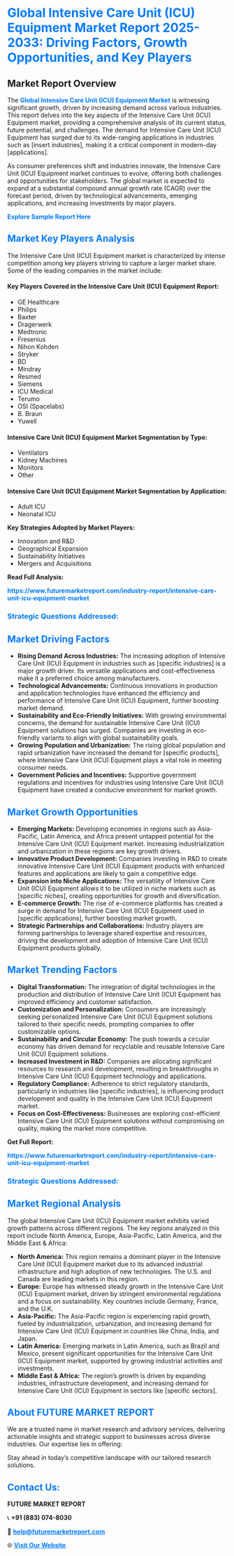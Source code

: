 <h1 style="color: #007BFF;">Global Intensive Care Unit (ICU) Equipment Market Report 2025-2033: Driving Factors, Growth Opportunities, and Key Players</h1>

<section id="overview">
<h2>Market Report Overview</h2>
<p>The <a href="https://www.futuremarketreport.com/industry-report/intensive-care-unit-icu-equipment-market" style="color: #007BFF; text-decoration: none;"><strong>Global Intensive Care Unit (ICU) Equipment Market</strong></a> is witnessing significant growth, driven by increasing demand across various industries. This report delves into the key aspects of the Intensive Care Unit (ICU) Equipment market, providing a comprehensive analysis of its current status, future potential, and challenges. The demand for Intensive Care Unit (ICU) Equipment has surged due to its wide-ranging applications in industries such as [insert industries], making it a critical component in modern-day [applications].</p>
<p>As consumer preferences shift and industries innovate, the Intensive Care Unit (ICU) Equipment market continues to evolve, offering both challenges and opportunities for stakeholders. The global market is expected to expand at a substantial compound annual growth rate (CAGR) over the forecast period, driven by technological advancements, emerging applications, and increasing investments by major players.</p>
</section>

<section id="overview">
<p><a href="https://www.futuremarketreport.com/request-sample/reportId=28496" style="color: #007BFF; text-decoration: none;"><strong>Explore Sample Report Here</strong></a></p>
</section>

<section id="key-players">
<h2 style="color: #007BFF;">Market Key Players Analysis</h2>
<p>The Intensive Care Unit (ICU) Equipment market is characterized by intense competition among key players striving to capture a larger market share. Some of the leading companies in the market include:</p>
<h4>Key Players Covered in the Intensive Care Unit (ICU) Equipment Report:</h4>
<ul><li>GE Healthcare</li><li>Philips</li><li>Baxter</li><li>Dragerwerk</li><li>Medtronic</li><li>Fresenius</li><li>Nihon Kohden</li><li>Stryker</li><li>BD</li><li>Mindray</li><li>Resmed</li><li>Siemens</li><li>ICU Medical</li><li>Terumo</li><li>OSI (Spacelabs)</li><li>B. Braun</li><li>Yuwell</li></ul>
<h4>Intensive Care Unit (ICU) Equipment Market Segmentation by Type:</h4>
<ul><li>Ventilators</li><li>Kidney Machines</li><li>Monitors</li><li>Other</li></ul>

<h4>Intensive Care Unit (ICU) Equipment Market Segmentation by Application:</h4>
<ul><li>Adult ICU</li><li>Neonatal ICU</li></ul>
<p><strong>Key Strategies Adopted by Market Players:</strong></p>
<ul>
<li>Innovation and R&D</li>
<li>Geographical Expansion</li>
<li>Sustainability Initiatives</li>
<li>Mergers and Acquisitions</li>
</ul>
</section>

<section>
<p><strong>Read Full Analysis: </strong></p><a href="https://www.futuremarketreport.com/industry-report/intensive-care-unit-icu-equipment-market" style="color: #007BFF; text-decoration: none;"><strong>https://www.futuremarketreport.com/industry-report/intensive-care-unit-icu-equipment-market</strong></a>
<h3 style="color: #007BFF;">Strategic Questions Addressed:</h3>
</section>

<section id="driving-factors">
<h2 style="color: #007BFF;">Market Driving Factors</h2>
<ul>
<li><strong>Rising Demand Across Industries:</strong> The increasing adoption of Intensive Care Unit (ICU) Equipment in industries such as [specific industries] is a major growth driver. Its versatile applications and cost-effectiveness make it a preferred choice among manufacturers.</li>
<li><strong>Technological Advancements:</strong> Continuous innovations in production and application technologies have enhanced the efficiency and performance of Intensive Care Unit (ICU) Equipment, further boosting market demand.</li>
<li><strong>Sustainability and Eco-Friendly Initiatives:</strong> With growing environmental concerns, the demand for sustainable Intensive Care Unit (ICU) Equipment solutions has surged. Companies are investing in eco-friendly variants to align with global sustainability goals.</li>
<li><strong>Growing Population and Urbanization:</strong> The rising global population and rapid urbanization have increased the demand for [specific products], where Intensive Care Unit (ICU) Equipment plays a vital role in meeting consumer needs.</li>
<li><strong>Government Policies and Incentives:</strong> Supportive government regulations and incentives for industries using Intensive Care Unit (ICU) Equipment have created a conducive environment for market growth.</li>
</ul>
</section>

<section id="growth-opportunities">
<h2 style="color: #007BFF;">Market Growth Opportunities</h2>
<ul>
<li><strong>Emerging Markets:</strong> Developing economies in regions such as Asia-Pacific, Latin America, and Africa present untapped potential for the Intensive Care Unit (ICU) Equipment market. Increasing industrialization and urbanization in these regions are key growth drivers.</li>
<li><strong>Innovative Product Development:</strong> Companies investing in R&D to create innovative Intensive Care Unit (ICU) Equipment products with enhanced features and applications are likely to gain a competitive edge.</li>
<li><strong>Expansion into Niche Applications:</strong> The versatility of Intensive Care Unit (ICU) Equipment allows it to be utilized in niche markets such as [specific niches], creating opportunities for growth and diversification.</li>
<li><strong>E-commerce Growth:</strong> The rise of e-commerce platforms has created a surge in demand for Intensive Care Unit (ICU) Equipment used in [specific applications], further boosting market growth.</li>
<li><strong>Strategic Partnerships and Collaborations:</strong> Industry players are forming partnerships to leverage shared expertise and resources, driving the development and adoption of Intensive Care Unit (ICU) Equipment products globally.</li>
</ul>
</section>

<section id="trending-factors">
<h2 style="color: #007BFF;">Market Trending Factors</h2>
<ul>
<li><strong>Digital Transformation:</strong> The integration of digital technologies in the production and distribution of Intensive Care Unit (ICU) Equipment has improved efficiency and customer satisfaction.</li>
<li><strong>Customization and Personalization:</strong> Consumers are increasingly seeking personalized Intensive Care Unit (ICU) Equipment solutions tailored to their specific needs, prompting companies to offer customizable options.</li>
<li><strong>Sustainability and Circular Economy:</strong> The push towards a circular economy has driven demand for recyclable and reusable Intensive Care Unit (ICU) Equipment solutions.</li>
<li><strong>Increased Investment in R&D:</strong> Companies are allocating significant resources to research and development, resulting in breakthroughs in Intensive Care Unit (ICU) Equipment technology and applications.</li>
<li><strong>Regulatory Compliance:</strong> Adherence to strict regulatory standards, particularly in industries like [specific industries], is influencing product development and quality in the Intensive Care Unit (ICU) Equipment market.</li>
<li><strong>Focus on Cost-Effectiveness:</strong> Businesses are exploring cost-efficient Intensive Care Unit (ICU) Equipment solutions without compromising on quality, making the market more competitive.</li>
</ul>
</section>

<section>
<p><strong>Get Full Report: </strong></p><a href="https://www.futuremarketreport.com/industry-report/intensive-care-unit-icu-equipment-market" style="color: #007BFF; text-decoration: none;"><strong>https://www.futuremarketreport.com/industry-report/intensive-care-unit-icu-equipment-market</strong></a>
<h3 style="color: #007BFF;">Strategic Questions Addressed:</h3>
</section>


<section id="regional-analysis">
<h2 style="color: #007BFF;">Market Regional Analysis</h2>
<p>The global Intensive Care Unit (ICU) Equipment market exhibits varied growth patterns across different regions. The key regions analyzed in this report include North America, Europe, Asia-Pacific, Latin America, and the Middle East & Africa:</p>
<ul>
<li><strong>North America:</strong> This region remains a dominant player in the Intensive Care Unit (ICU) Equipment market due to its advanced industrial infrastructure and high adoption of new technologies. The U.S. and Canada are leading markets in this region.</li>
<li><strong>Europe:</strong> Europe has witnessed steady growth in the Intensive Care Unit (ICU) Equipment market, driven by stringent environmental regulations and a focus on sustainability. Key countries include Germany, France, and the U.K.</li>
<li><strong>Asia-Pacific:</strong> The Asia-Pacific region is experiencing rapid growth, fueled by industrialization, urbanization, and increasing demand for Intensive Care Unit (ICU) Equipment in countries like China, India, and Japan.</li>
<li><strong>Latin America:</strong> Emerging markets in Latin America, such as Brazil and Mexico, present significant opportunities for the Intensive Care Unit (ICU) Equipment market, supported by growing industrial activities and investments.</li>
<li><strong>Middle East & Africa:</strong> The region’s growth is driven by expanding industries, infrastructure development, and increasing demand for Intensive Care Unit (ICU) Equipment in sectors like [specific sectors].</li>
</ul>
</section>

<footer>
<h2 style="color: #007BFF;">About FUTURE MARKET REPORT</h2>
<p>We are a trusted name in market research and advisory services, delivering actionable insights and strategic support to businesses across diverse industries. Our expertise lies in offering:</p>

<p>Stay ahead in today’s competitive landscape with our tailored research solutions.</p>

<h2 style="color: #007BFF;">Contact Us:</h2>
<p><strong>FUTURE MARKET REPORT</strong></p>
<p>📞 <strong>+91 (883) 074-8030</strong></p>
<p>📧 <strong><a href="mailto:help@futuremarketreport.com" style="color: #007BFF;">help@futuremarketreport.com</a></strong></p>
<p>🌐 <strong><a href="https://www.futuremarketreport.com/" style="color: #007BFF;">Visit Our Website</a></strong></p>
</footer>